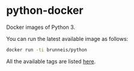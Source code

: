 # python-docker
Docker images of Python 3.

You can run the latest available image as follows:
```bash
docker run -ti brunneis/python
```

All the available tags are listed [here](https://hub.docker.com/r/brunneis/python/tags/).
